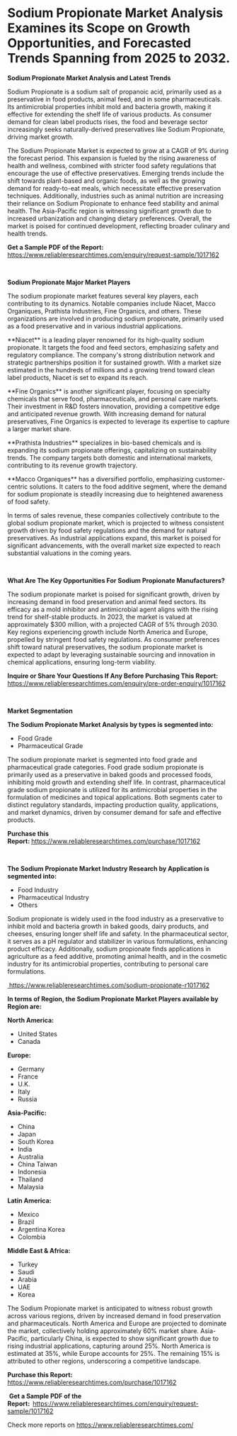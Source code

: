 <p><h1>Sodium Propionate Market Analysis Examines its Scope on Growth Opportunities, and Forecasted Trends Spanning from 2025 to 2032.</h1></p><p><strong>Sodium Propionate Market Analysis and Latest Trends</strong></p>
<p><p>Sodium Propionate is a sodium salt of propanoic acid, primarily used as a preservative in food products, animal feed, and in some pharmaceuticals. Its antimicrobial properties inhibit mold and bacteria growth, making it effective for extending the shelf life of various products. As consumer demand for clean label products rises, the food and beverage sector increasingly seeks naturally-derived preservatives like Sodium Propionate, driving market growth.</p><p>The Sodium Propionate Market is expected to grow at a CAGR of 9% during the forecast period. This expansion is fueled by the rising awareness of health and wellness, combined with stricter food safety regulations that encourage the use of effective preservatives. Emerging trends include the shift towards plant-based and organic foods, as well as the growing demand for ready-to-eat meals, which necessitate effective preservation techniques. Additionally, industries such as animal nutrition are increasing their reliance on Sodium Propionate to enhance feed stability and animal health. The Asia-Pacific region is witnessing significant growth due to increased urbanization and changing dietary preferences. Overall, the market is poised for continued development, reflecting broader culinary and health trends.</p></p>
<p><strong>Get a Sample PDF of the Report:&nbsp;</strong> <a href="https://www.reliableresearchtimes.com/enquiry/request-sample/1017162?utm_campaign=3005&utm_medium=2&utm_source=Github&utm_content=ia&utm_term=02042025&utm_id=sodium-propionate">https://www.reliableresearchtimes.com/enquiry/request-sample/1017162</a></p>
<p>&nbsp;</p>
<p><strong>Sodium Propionate Major Market Players</strong></p>
<p><p>The sodium propionate market features several key players, each contributing to its dynamics. Notable companies include Niacet, Macco Organiques, Prathista Industries, Fine Organics, and others. These organizations are involved in producing sodium propionate, primarily used as a food preservative and in various industrial applications.</p><p>**Niacet** is a leading player renowned for its high-quality sodium propionate. It targets the food and feed sectors, emphasizing safety and regulatory compliance. The company's strong distribution network and strategic partnerships position it for sustained growth. With a market size estimated in the hundreds of millions and a growing trend toward clean label products, Niacet is set to expand its reach.</p><p>**Fine Organics** is another significant player, focusing on specialty chemicals that serve food, pharmaceuticals, and personal care markets. Their investment in R&D fosters innovation, providing a competitive edge and anticipated revenue growth. With increasing demand for natural preservatives, Fine Organics is expected to leverage its expertise to capture a larger market share.</p><p>**Prathista Industries** specializes in bio-based chemicals and is expanding its sodium propionate offerings, capitalizing on sustainability trends. The company targets both domestic and international markets, contributing to its revenue growth trajectory.</p><p>**Macco Organiques** has a diversified portfolio, emphasizing customer-centric solutions. It caters to the food additive segment, where the demand for sodium propionate is steadily increasing due to heightened awareness of food safety.</p><p>In terms of sales revenue, these companies collectively contribute to the global sodium propionate market, which is projected to witness consistent growth driven by food safety regulations and the demand for natural preservatives. As industrial applications expand, this market is poised for significant advancements, with the overall market size expected to reach substantial valuations in the coming years.</p></p>
<p>&nbsp;</p>
<p><strong>What Are The Key Opportunities For Sodium Propionate Manufacturers?</strong></p>
<p><p>The sodium propionate market is poised for significant growth, driven by increasing demand in food preservation and animal feed sectors. Its efficacy as a mold inhibitor and antimicrobial agent aligns with the rising trend for shelf-stable products. In 2023, the market is valued at approximately $300 million, with a projected CAGR of 5% through 2030. Key regions experiencing growth include North America and Europe, propelled by stringent food safety regulations. As consumer preferences shift toward natural preservatives, the sodium propionate market is expected to adapt by leveraging sustainable sourcing and innovation in chemical applications, ensuring long-term viability.</p></p>
<p><strong>Inquire or Share Your Questions If Any Before Purchasing This Report:</strong> <a href="https://www.reliableresearchtimes.com/enquiry/pre-order-enquiry/1017162?utm_campaign=3005&utm_medium=2&utm_source=Github&utm_content=ia&utm_term=02042025&utm_id=sodium-propionate">https://www.reliableresearchtimes.com/enquiry/pre-order-enquiry/1017162</a></p>
<p>&nbsp;</p>
<p><strong>Market Segmentation</strong></p>
<p><strong>The Sodium Propionate Market Analysis by types is segmented into:</strong></p>
<p><ul><li>Food Grade</li><li>Pharmaceutical Grade</li></ul></p>
<p><p>The sodium propionate market is segmented into food grade and pharmaceutical grade categories. Food grade sodium propionate is primarily used as a preservative in baked goods and processed foods, inhibiting mold growth and extending shelf life. In contrast, pharmaceutical grade sodium propionate is utilized for its antimicrobial properties in the formulation of medicines and topical applications. Both segments cater to distinct regulatory standards, impacting production quality, applications, and market dynamics, driven by consumer demand for safe and effective products.</p></p>
<p><strong>Purchase this Report:&nbsp;</strong><a href="https://www.reliableresearchtimes.com/purchase/1017162?utm_campaign=3005&utm_medium=2&utm_source=Github&utm_content=ia&utm_term=02042025&utm_id=sodium-propionate">https://www.reliableresearchtimes.com/purchase/1017162</a></p>
<p>&nbsp;</p>
<p><strong>The Sodium Propionate Market Industry Research by Application is segmented into:</strong></p>
<p><ul><li>Food Industry</li><li>Pharmaceutical Industry</li><li>Others</li></ul></p>
<p><p>Sodium propionate is widely used in the food industry as a preservative to inhibit mold and bacteria growth in baked goods, dairy products, and cheeses, ensuring longer shelf life and safety. In the pharmaceutical sector, it serves as a pH regulator and stabilizer in various formulations, enhancing product efficacy. Additionally, sodium propionate finds applications in agriculture as a feed additive, promoting animal health, and in the cosmetic industry for its antimicrobial properties, contributing to personal care formulations.</p></p>
<p><a href="https://www.reliableresearchtimes.com/sodium-propionate-r1017162?utm_campaign=3005&utm_medium=2&utm_source=Github&utm_content=ia&utm_term=02042025&utm_id=sodium-propionate">&nbsp;https://www.reliableresearchtimes.com/sodium-propionate-r1017162</a></p>
<p><strong>In terms of Region, the Sodium Propionate Market Players available by Region are:</strong></p>
<p>
    <p> <strong> North America: </strong>
        <ul>
            <li>United States</li>
            <li>Canada</li>
        </ul>
        </p> 
    <p> <strong> Europe: </strong>
        <ul>
            <li>Germany</li>
            <li>France</li>
            <li>U.K.</li>
            <li>Italy</li>
            <li>Russia</li>
        </ul>
        </p> 
    <p> <strong> Asia-Pacific: </strong>
        <ul>
            <li>China</li>
            <li>Japan</li>
            <li>South Korea</li>
            <li>India</li>
            <li>Australia</li>
            <li>China Taiwan</li>
            <li>Indonesia</li>
            <li>Thailand</li>
            <li>Malaysia</li>
        </ul>
        </p> 
    <p> <strong> Latin America: </strong>
        <ul>
            <li>Mexico</li>
            <li>Brazil</li>
            <li>Argentina Korea</li>
            <li>Colombia</li>
        </ul>
        </p> 
    <p> <strong> Middle East & Africa: </strong>
        <ul>
            <li>Turkey</li>
            <li>Saudi</li>
            <li>Arabia</li>
            <li>UAE</li>
            <li>Korea</li>
        </ul>
    </p>
    </p>
<p><p>The Sodium Propionate market is anticipated to witness robust growth across various regions, driven by increased demand in food preservation and pharmaceuticals. North America and Europe are projected to dominate the market, collectively holding approximately 60% market share. Asia-Pacific, particularly China, is expected to show significant growth due to rising industrial applications, capturing around 25%. North America is estimated at 35%, while Europe accounts for 25%. The remaining 15% is attributed to other regions, underscoring a competitive landscape.</p></p>
<p><strong>Purchase this Report: </strong><a href="https://www.reliableresearchtimes.com/purchase/1017162?utm_campaign=3005&utm_medium=2&utm_source=Github&utm_content=ia&utm_term=02042025&utm_id=sodium-propionate">https://www.reliableresearchtimes.com/purchase/1017162</a></p>
<p>&nbsp;<strong>Get a Sample PDF of the Report:&nbsp;&nbsp;</strong><a href="https://www.reliableresearchtimes.com/enquiry/request-sample/1017162?utm_campaign=3005&utm_medium=2&utm_source=Github&utm_content=ia&utm_term=02042025&utm_id=sodium-propionate">https://www.reliableresearchtimes.com/enquiry/request-sample/1017162</a></p>
<p><strong></strong></p>
<p>Check more reports on <a href="https://www.reliableresearchtimes.com/?utm_campaign=3005&utm_medium=2&utm_source=Github&utm_content=ia&utm_term=02042025&utm_id=sodium-propionate">https://www.reliableresearchtimes.com/</a></p>